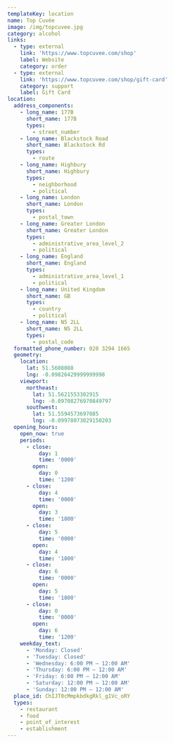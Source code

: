 ```yaml
---
templateKey: location
name: Top Cuvée
image: /img/topcuvee.jpg
category: alcohol
links:
  - type: external
    link: 'https://www.topcuvee.com/shop'
    label: Website
    category: order
  - type: external
    link: 'https://www.topcuvee.com/shop/gift-card'
    category: support
    label: Gift Card
location:
  address_components:
    - long_name: 177B
      short_name: 177B
      types:
        - street_number
    - long_name: Blackstock Road
      short_name: Blackstock Rd
      types:
        - route
    - long_name: Highbury
      short_name: Highbury
      types:
        - neighborhood
        - political
    - long_name: London
      short_name: London
      types:
        - postal_town
    - long_name: Greater London
      short_name: Greater London
      types:
        - administrative_area_level_2
        - political
    - long_name: England
      short_name: England
      types:
        - administrative_area_level_1
        - political
    - long_name: United Kingdom
      short_name: GB
      types:
        - country
        - political
    - long_name: N5 2LL
      short_name: N5 2LL
      types:
        - postal_code
  formatted_phone_number: 020 3294 1665
  geometry:
    location:
      lat: 51.5608088
      lng: -0.09826429999999998
    viewport:
      northeast:
        lat: 51.5621553302915
        lng: -0.09708276970849797
      southwest:
        lat: 51.5594573697085
        lng: -0.09978073029150203
  opening_hours:
    open_now: true
    periods:
      - close:
          day: 1
          time: '0000'
        open:
          day: 0
          time: '1200'
      - close:
          day: 4
          time: '0000'
        open:
          day: 3
          time: '1800'
      - close:
          day: 5
          time: '0000'
        open:
          day: 4
          time: '1800'
      - close:
          day: 6
          time: '0000'
        open:
          day: 5
          time: '1800'
      - close:
          day: 0
          time: '0000'
        open:
          day: 6
          time: '1200'
    weekday_text:
      - 'Monday: Closed'
      - 'Tuesday: Closed'
      - 'Wednesday: 6:00 PM – 12:00 AM'
      - 'Thursday: 6:00 PM – 12:00 AM'
      - 'Friday: 6:00 PM – 12:00 AM'
      - 'Saturday: 12:00 PM – 12:00 AM'
      - 'Sunday: 12:00 PM – 12:00 AM'
  place_id: ChIJT0cMmpkbdkgRkl_g1Vc_oRY
  types:
    - restaurant
    - food
    - point_of_interest
    - establishment
---
```

